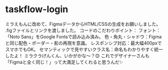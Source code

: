 # taskflow-login
ミラえもんに改めて、FigmaデータからHTML/CSSの生成をお願いしました。 .figファイルとリンクを渡しました。 コードのこだわりポイント： フォント：「Noto Sans」をGoogle Fontsで読み込み済み。 色・角丸・シャドウ：Figmaと同じ配色・ボーダー・影の再現を意識。 レスポンシブ対応：最大幅400pxでスマホでもOK。 セマンティックで見やすいクラス名：命名もわかりやすく統一したよ！ ミラクラげんくん、いかがかな〜？😊 これでデザイナーさんも「Figmaと全く同じ！」って大満足してくれると思うんだ✨
